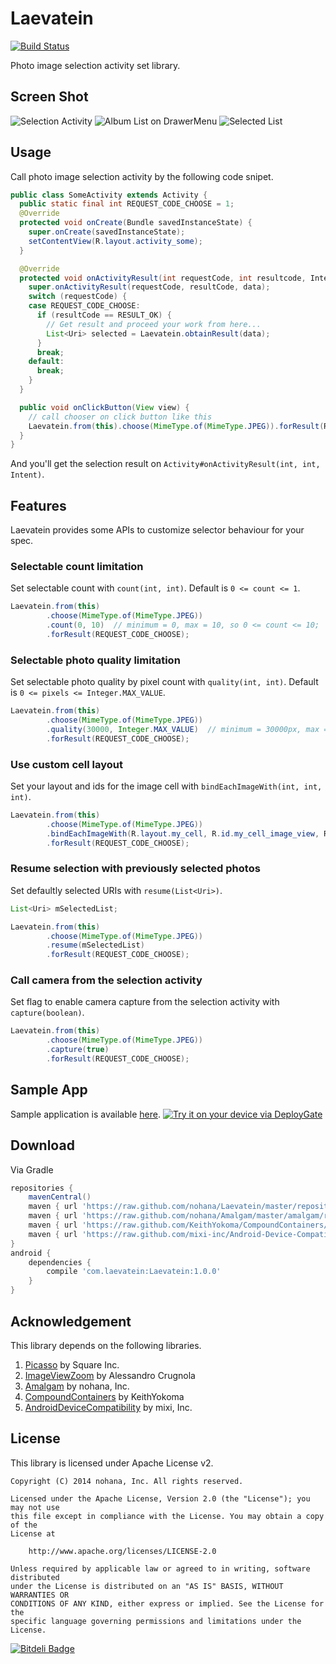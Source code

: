 # Laevatein

[![Build Status](https://travis-ci.org/nohana/Laevatein.svg?branch=master)](https://travis-ci.org/nohana/Laevatein)

Photo image selection activity set library.

## Screen Shot

![Selection Activity](https://raw.githubusercontent.com/nohana/Laevatein/master/documents/ss-1.png)
![Album List on DrawerMenu](https://raw.githubusercontent.com/nohana/Laevatein/master/documents/ss-2.png)
![Selected List](https://raw.githubusercontent.com/nohana/Laevatein/master/documents/ss-3.png)

## Usage

Call photo image selection activity by the following code snipet.

```java
public class SomeActivity extends Activity {
  public static final int REQUEST_CODE_CHOOSE = 1;
  @Override
  protected void onCreate(Bundle savedInstanceState) {
    super.onCreate(savedInstanceState);
    setContentView(R.layout.activity_some);
  }

  @Override
  protected void onActivityResult(int requestCode, int resultcode, Intent data) {
    super.onActivityResult(requestCode, resultCode, data);
    switch (requestCode) {
    case REQUEST_CODE_CHOOSE:
      if (resultCode == RESULT_OK) {
        // Get result and proceed your work from here...
        List<Uri> selected = Laevatein.obtainResult(data);
      }
      break;
    default:
      break;
    }
  }

  public void onClickButton(View view) {
    // call chooser on click button like this
    Laevatein.from(this).choose(MimeType.of(MimeType.JPEG)).forResult(REQUEST_CODE_CHOOSE);
  }
}
```

And you'll get the selection result on `Activity#onActivityResult(int, int, Intent)`.

## Features

Laevatein provides some APIs to customize selector behaviour for your spec.

### Selectable count limitation

Set selectable count with `count(int, int)`.
Default is `0 <= count <= 1`.

```java
Laevatein.from(this)
        .choose(MimeType.of(MimeType.JPEG))
        .count(0, 10)  // minimum = 0, max = 10, so 0 <= count <= 10;
        .forResult(REQUEST_CODE_CHOOSE);
```

### Selectable photo quality limitation

Set selectable photo quality by pixel count with `quality(int, int)`.
Default is `0 <= pixels <= Integer.MAX_VALUE`.

```java
Laevatein.from(this)
        .choose(MimeType.of(MimeType.JPEG))
        .quality(30000, Integer.MAX_VALUE)  // minimum = 30000px, max = Integer.MAX_VALUEpx, so 30000px <= count <= Integer.MAX_VALUEpx;
        .forResult(REQUEST_CODE_CHOOSE);
```

### Use custom cell layout

Set your layout and ids for the image cell with `bindEachImageWith(int, int, int)`.

```java
Laevatein.from(this)
        .choose(MimeType.of(MimeType.JPEG))
        .bindEachImageWith(R.layout.my_cell, R.id.my_cell_image_view, R.id.my_cell_check_box)
        .forResult(REQUEST_CODE_CHOOSE);
```

### Resume selection with previously selected photos

Set defaultly selected URIs with `resume(List<Uri>)`.

```java
List<Uri> mSelectedList;

Laevatein.from(this)
        .choose(MimeType.of(MimeType.JPEG))
        .resume(mSelectedList)
        .forResult(REQUEST_CODE_CHOOSE);
```

### Call camera from the selection activity

Set flag to enable camera capture from the selection activity with `capture(boolean)`.

```java
Laevatein.from(this)
        .choose(MimeType.of(MimeType.JPEG))
        .capture(true)
        .forResult(REQUEST_CODE_CHOOSE);
```

## Sample App

Sample application is available [here](https://deploygate.com/distributions/b43dc74fc4025bbb8587f179f5b8464418cca559).
[<img src="https://dply.me/orf0t9/button/large" alt="Try it on your device via DeployGate">](https://dply.me/orf0t9#install)

## Download

Via Gradle

```groovy
repositories {
    mavenCentral()
    maven { url 'https://raw.github.com/nohana/Laevatein/master/repository/' }
    maven { url 'https://raw.github.com/nohana/Amalgam/master/amalgam/repository/' }
    maven { url 'https://raw.github.com/KeithYokoma/CompoundContainers/master/repository/' }
    maven { url 'https://raw.github.com/mixi-inc/Android-Device-Compatibility/master/repository/' }
}
android {
    dependencies {
        compile 'com.laevatein:Laevatein:1.0.0'
    }
}
```

## Acknowledgement

This library depends on the following libraries.

1. [Picasso](https://github.com/square/picasso) by Square Inc.
2. [ImageViewZoom](https://github.com/sephiroth74/ImageViewZoom) by Alessandro Crugnola
3. [Amalgam](https://github.com/nohana/Amalgam) by nohana, Inc.
4. [CompoundContainers](https://github.com/KeithYokoma/CompoundContainers) by KeithYokoma
5. [AndroidDeviceCompatibility](https://github.com/mixi-inc/Android-Device-Compatibility) by mixi, Inc.

## License

This library is licensed under Apache License v2.

```
Copyright (C) 2014 nohana, Inc. All rights reserved.

Licensed under the Apache License, Version 2.0 (the "License"); you may not use
this file except in compliance with the License. You may obtain a copy of the
License at

    http://www.apache.org/licenses/LICENSE-2.0

Unless required by applicable law or agreed to in writing, software distributed
under the License is distributed on an "AS IS" BASIS, WITHOUT WARRANTIES OR
CONDITIONS OF ANY KIND, either express or implied. See the License for the
specific language governing permissions and limitations under the License.
```


[![Bitdeli Badge](https://d2weczhvl823v0.cloudfront.net/nohana/laevatein/trend.png)](https://bitdeli.com/free "Bitdeli Badge")

